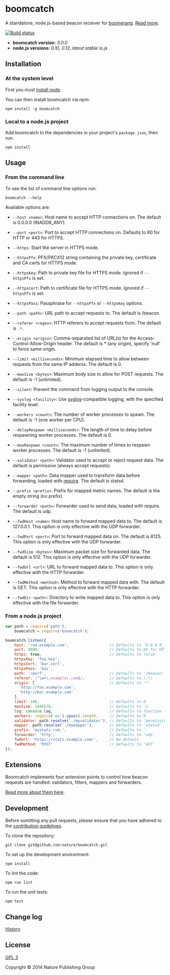 # boomcatch

A standalone,
node.js-based
beacon receiver for [boomerang].
[Read more][blog].

[![Build status][ci-image]][ci-status]

* **boomcatch version**: *3.0.0*
* **node.js versions**: *0.10, 0.12, latest stable io.js*

## Installation

### At the system level

First you must
[install node][node].

You can then
install boomcatch via npm:

```
npm install -g boomcatch
```

### Local to a node.js project

Add boomcatch
to the dependencies
in your project's `package.json`,
then run:

```
npm install
```

## Usage

### From the command line

To see
the list of command line options
run:

```
boomcatch --help
```

Available options are:

* `--host <name>`:
  Host name to accept HTTP connections on.
  The default is 0.0.0.0 (INADDR_ANY).

* `--port <port>`:
  Port to accept HTTP connections on.
  Defaults to
  80 for HTTP or
  443 for HTTPS.

* `--https`:
  Start the server
  in HTTPS mode.

* `--httpsPfx`:
  PFX/PKCX12 string
  containing the private key,
  certificate and
  CA certs
  for HTTPS mode.

* `--httpsKey`:
  Path to private key file
  for HTTPS mode.
  Ignored if `--httpsPfx` is set.

* `--httpsCert`:
  Path to certificate file
  for HTTPS mode.
  Ignored if `--httpsPfx` is set.

* `--httpsPass`:
  Passphrase for
  `--httpsPfx` or `--httpsKey` options.

* `--path <path>`:
  URL path to accept requests to.
  The default is /beacon.

* `--referer <regex>`:
  HTTP referers to accept requests from.
  The default is `.*`.

* `--origin <origin>`:
  Comma-separated list of URL(s)
  for the Access-Control-Allow-Origin header.
  The default is * (any origin),
  specify 'null' to force same origin.

* `--limit <milliseconds>`:
  Minimum elapsed time to allow
  between requests from the same IP adderss.
  The default is 0.

* `--maxSize <bytes>`:
  Maximum body size to allow for POST requests.
  The default is -1 (unlimited).

* `--silent`:
  Prevent the command
  from logging output
  to the console.

* `--syslog <facility>`:
  Use [syslog]-compatible logging,
  with the specified facility level.

* `--workers <count>`:
  The number of worker processes to spawn.
  The default is -1
  (one worker per CPU).

* `--delayRespawn <milliseconds>`:
  The length of time to delay
  before respawning worker processes.
  The default is 0.

* `--maxRespawn <count>`:
  The maximum number of times
  to respawn worker processes.
  The default is -1
  (unlimited).

* `--validator <path>`:
  Validator used to accept or reject request data.
  The default is permissive
  (always accept requests).

* `--mapper <path>`:
  Data mapper used to transform data before forwarding,
  loaded with [require].
  The default is statsd.

* `--prefix <prefix>`:
  Prefix for mapped metric names.
  The default is the empty string
  (no prefix).

* `--forwarder <path>`:
  Forwarder used to send data,
  loaded with require.
  The default is udp.

* `--fwdHost <name>`:
  Host name to forward mapped data to.
  The default is 127.0.0.1.
  This option is only effective
  with the UDP forwarder.

* `--fwdPort <port>`:
  Port to forward mapped data on.
  The default is 8125.
  This option is only effective
  with the UDP forwarder.

* `--fwdSize <bytes>`:
  Maximum packet size
  for forwarded data.
  The default is 512.
  This option is only effective
  with the UDP forwarder.

* `--fwdUrl <url>`:
  URL to forward mapped data to.
  This option is only effective
  with the HTTP forwarder.

* `--fwdMethod <method>`:
  Method to forward mapped data with.
  The default is GET.
  This option is only effective
  with the HTTP forwarder.

* `--fwdDir <path>`:
  Directory to write mapped data to.
  This option is only effective
  with the file forwarder.

### From a node.js project

```javascript
var path = require('path'),
    boomcatch = require('boomcatch');

boomcatch.listen({
    host: 'rum.example.com',                  // Defaults to '0.0.0.0' (INADDR_ANY)
    port: 8080,                               // Defaults to 80 for HTTP or 443 for HTTPS
    https: true,                              // Defaults to false
    httpsKey: 'foo.key',
    httpsCert: 'bar.cert',
    httpsPass: 'baz',
    path: '/perf',                            // Defaults to '/beacon'
    referer: /^\w+\.example\.com$/,           // Defaults to /.*/
    origin: [                                 // Defaults to '*'
      'http://foo.example.com',
      'http://bar.example.com'
    ],
    limit: 100,                               // Defaults to 0
    maxSize: 1048576,                         // Defaults to -1
    log: console.log,                         // Defaults to function () {}
    workers: require('os').cpus().length,     // Defaults to 0
    validator: path.resolve('./myvalidator'), // Defaults to 'permissive'
    mapper: path.resolve('./mymapper'),       // Defaults to 'statsd'
    prefix: 'mystats.rum.',                   // Defaults to ''
    forwarder: 'http',                        // Defaults to 'udp'
    fwdUrl: 'https://stats.example.com/',     // No default
    fwdMethod: 'POST'                         // Defaults to 'GET'
});
```

## Extensions

Boomcatch implements
four extension points
to control
how beacon requests
are handled:
validators,
filters,
mappers
and forwarders.

[Read more about them here][extensions].

## Development

Before sumitting any pull requests,
please ensure that you have
adhered to the [contribution guidelines][contrib].

To clone the repository:

```
git clone git@github.com:nature/boomcatch.git
```

To set up the development environment:

```
npm install
```

To lint the code:

```
npm run lint
```

To run the unit tests:

```
npm test
```

## Change log

[History]

## License

[GPL 3][license]

Copyright © 2014 Nature Publishing Group

[boomerang]: https://github.com/lognormal/boomerang
[blog]: http://cruft.io/posts/introducing-boomcatch/
[ci-image]: https://secure.travis-ci.org/nature/boomcatch.png?branch=master
[ci-status]: http://travis-ci.org/#!/nature/boomcatch
[node]: http://nodejs.org/download/
[syslog]: http://en.wikipedia.org/wiki/Syslog
[require]: http://nodejs.org/api/globals.html#globals_require
[extensions]: doc/extensions.md
[contrib]: CONTRIBUTING.md
[history]: HISTORY.md
[license]: COPYING

